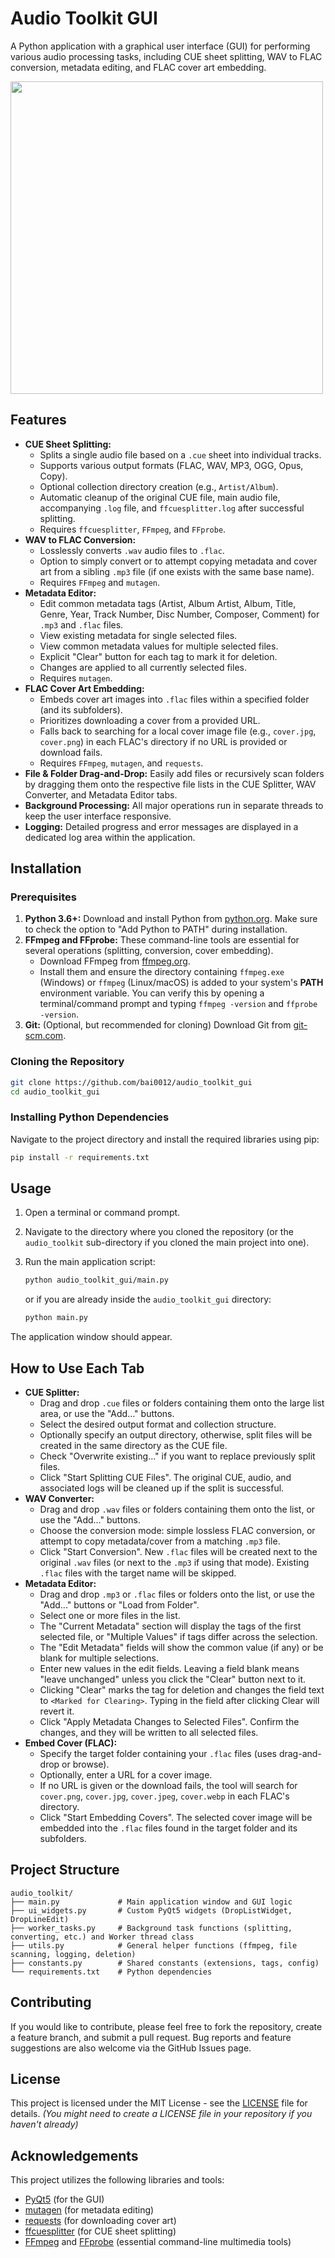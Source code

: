# Audio Toolkit GUI

A Python application with a graphical user interface (GUI) for performing various audio processing tasks, including CUE sheet splitting, WAV to FLAC conversion, metadata editing, and FLAC cover art embedding.

<img src="screenshot.png" width="500"/>

## Features

*   **CUE Sheet Splitting:**
    *   Splits a single audio file based on a `.cue` sheet into individual tracks.
    *   Supports various output formats (FLAC, WAV, MP3, OGG, Opus, Copy).
    *   Optional collection directory creation (e.g., `Artist/Album`).
    *   Automatic cleanup of the original CUE file, main audio file, accompanying `.log` file, and `ffcuesplitter.log` after successful splitting.
    *   Requires `ffcuesplitter`, `FFmpeg`, and `FFprobe`.
*   **WAV to FLAC Conversion:**
    *   Losslessly converts `.wav` audio files to `.flac`.
    *   Option to simply convert or to attempt copying metadata and cover art from a sibling `.mp3` file (if one exists with the same base name).
    *   Requires `FFmpeg` and `mutagen`.
*   **Metadata Editor:**
    *   Edit common metadata tags (Artist, Album Artist, Album, Title, Genre, Year, Track Number, Disc Number, Composer, Comment) for `.mp3` and `.flac` files.
    *   View existing metadata for single selected files.
    *   View common metadata values for multiple selected files.
    *   Explicit "Clear" button for each tag to mark it for deletion.
    *   Changes are applied to all currently selected files.
    *   Requires `mutagen`.
*   **FLAC Cover Art Embedding:**
    *   Embeds cover art images into `.flac` files within a specified folder (and its subfolders).
    *   Prioritizes downloading a cover from a provided URL.
    *   Falls back to searching for a local cover image file (e.g., `cover.jpg`, `cover.png`) in each FLAC's directory if no URL is provided or download fails.
    *   Requires `FFmpeg`, `mutagen`, and `requests`.
*   **File & Folder Drag-and-Drop:** Easily add files or recursively scan folders by dragging them onto the respective file lists in the CUE Splitter, WAV Converter, and Metadata Editor tabs.
*   **Background Processing:** All major operations run in separate threads to keep the user interface responsive.
*   **Logging:** Detailed progress and error messages are displayed in a dedicated log area within the application.


## Installation

### Prerequisites

1.  **Python 3.6+:** Download and install Python from [python.org](https://www.python.org/downloads/). Make sure to check the option to "Add Python to PATH" during installation.
2.  **FFmpeg and FFprobe:** These command-line tools are essential for several operations (splitting, conversion, cover embedding).
    *   Download FFmpeg from [ffmpeg.org](https://ffmpeg.org/download.html).
    *   Install them and ensure the directory containing `ffmpeg.exe` (Windows) or `ffmpeg` (Linux/macOS) is added to your system's **PATH** environment variable. You can verify this by opening a terminal/command prompt and typing `ffmpeg -version` and `ffprobe -version`.
3.  **Git:** (Optional, but recommended for cloning) Download Git from [git-scm.com](https://git-scm.com/downloads).

### Cloning the Repository

```bash
git clone https://github.com/bai0012/audio_toolkit_gui
cd audio_toolkit_gui
```

### Installing Python Dependencies

Navigate to the project directory and install the required libraries using pip:

```bash
pip install -r requirements.txt
```


## Usage

1.  Open a terminal or command prompt.
2.  Navigate to the directory where you cloned the repository (or the `audio_toolkit` sub-directory if you cloned the main project into one).
3.  Run the main application script:

    ```bash
    python audio_toolkit_gui/main.py
    ```
    or if you are already inside the `audio_toolkit_gui` directory:
    ```bash
    python main.py
    ```

The application window should appear.

## How to Use Each Tab

*   **CUE Splitter:**
    *   Drag and drop `.cue` files or folders containing them onto the large list area, or use the "Add..." buttons.
    *   Select the desired output format and collection structure.
    *   Optionally specify an output directory, otherwise, split files will be created in the same directory as the CUE file.
    *   Check "Overwrite existing..." if you want to replace previously split files.
    *   Click "Start Splitting CUE Files". The original CUE, audio, and associated logs will be cleaned up if the split is successful.
*   **WAV Converter:**
    *   Drag and drop `.wav` files or folders containing them onto the list, or use the "Add..." buttons.
    *   Choose the conversion mode: simple lossless FLAC conversion, or attempt to copy metadata/cover from a matching `.mp3` file.
    *   Click "Start Conversion". New `.flac` files will be created next to the original `.wav` files (or next to the `.mp3` if using that mode). Existing `.flac` files with the target name will be skipped.
*   **Metadata Editor:**
    *   Drag and drop `.mp3` or `.flac` files or folders onto the list, or use the "Add..." buttons or "Load from Folder".
    *   Select one or more files in the list.
    *   The "Current Metadata" section will display the tags of the first selected file, or "Multiple Values" if tags differ across the selection.
    *   The "Edit Metadata" fields will show the common value (if any) or be blank for multiple selections.
    *   Enter new values in the edit fields. Leaving a field blank means "leave unchanged" unless you click the "Clear" button next to it.
    *   Clicking "Clear" marks the tag for deletion and changes the field text to `<Marked for Clearing>`. Typing in the field after clicking Clear will revert it.
    *   Click "Apply Metadata Changes to Selected Files". Confirm the changes, and they will be written to all selected files.
*   **Embed Cover (FLAC):**
    *   Specify the target folder containing your `.flac` files (uses drag-and-drop or browse).
    *   Optionally, enter a URL for a cover image.
    *   If no URL is given or the download fails, the tool will search for `cover.png`, `cover.jpg`, `cover.jpeg`, `cover.webp` in each FLAC's directory.
    *   Click "Start Embedding Covers". The selected cover image will be embedded into the `.flac` files found in the target folder and its subfolders.

## Project Structure

```
audio_toolkit/
├── main.py             # Main application window and GUI logic
├── ui_widgets.py       # Custom PyQt5 widgets (DropListWidget, DropLineEdit)
├── worker_tasks.py     # Background task functions (splitting, converting, etc.) and Worker thread class
├── utils.py            # General helper functions (ffmpeg, file scanning, logging, deletion)
├── constants.py        # Shared constants (extensions, tags, config)
└── requirements.txt    # Python dependencies
```

## Contributing

If you would like to contribute, please feel free to fork the repository, create a feature branch, and submit a pull request. Bug reports and feature suggestions are also welcome via the GitHub Issues page.

## License

This project is licensed under the MIT License - see the [LICENSE](LICENSE) file for details.
*(You might need to create a LICENSE file in your repository if you haven't already)*

## Acknowledgements

This project utilizes the following libraries and tools:

*   [PyQt5](https://www.riverbankcomputing.com/software/pyqt/) (for the GUI)
*   [mutagen](https://mutagen.readthedocs.io/) (for metadata editing)
*   [requests](https://docs.python-requests.org/en/latest/) (for downloading cover art)
*   [ffcuesplitter](https://github.com/jeanslack/FFcuesplitter) (for CUE sheet splitting)
*   [FFmpeg](https://ffmpeg.org/) and [FFprobe](https://ffmpeg.org/ffprobe.html) (essential command-line multimedia tools)
